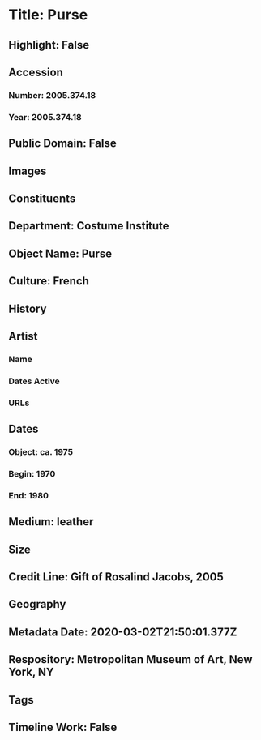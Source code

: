 # Title: Purse
## Highlight: False
## Accession
### Number: 2005.374.18
### Year: 2005.374.18
## Public Domain: False
## Images
## Constituents
## Department: Costume Institute
## Object Name: Purse
## Culture: French
## History
## Artist
### Name
### Dates Active
### URLs
## Dates
### Object: ca. 1975
### Begin: 1970
### End: 1980
## Medium: leather
## Size
## Credit Line: Gift of Rosalind Jacobs, 2005
## Geography
## Metadata Date: 2020-03-02T21:50:01.377Z
## Respository: Metropolitan Museum of Art, New York, NY
## Tags
## Timeline Work: False